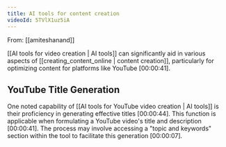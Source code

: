 ```yaml
---
title: AI tools for content creation
videoId: 5TVlX1uz5iA
---
```


From: [[amiteshanand]] <br/> 

[[AI tools for video creation | AI tools]] can significantly aid in various aspects of [[creating_content_online | content creation]], particularly for optimizing content for platforms like YouTube <a class="yt-timestamp" data-t="00:00:41">[00:00:41]</a>.

## YouTube Title Generation

One noted capability of [[AI tools for YouTube video creation | AI tools]] is their proficiency in generating effective titles <a class="yt-timestamp" data-t="00:00:44">[00:00:44]</a>. This function is applicable when formulating a YouTube video's title and description <a class="yt-timestamp" data-t="00:00:41">[00:00:41]</a>. The process may involve accessing a "topic and keywords" section within the tool to facilitate this generation <a class="yt-timestamp" data-t="00:00:07">[00:00:07]</a>.